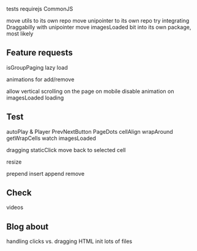 <!-- set initial x to seleted cell -->
<!-- quad limit dragging from ends -->
<!-- test margins on items -->
<!-- window resize logic -->
<!-- previous / next buttons -->
<!-- disable prev/next buttons when at end of cells -->
<!-- pager dots -->
<!-- click event - links, buttons, inputs -->
<!-- destroy -->
<!-- only animate when moving -->
<!-- add translate -->
<!-- jQuery bridget -->
<!-- jQuery events -->
<!-- HTML init -->
<!-- events -->
  <!-- select -->
  <!-- click -->
  <!-- settle - when slider settles at selected cell -->
tests
requirejs
CommonJS
<!-- isOriginLeft: false -->
<!-- wrapAround without clones -->
<!-- Flickity.data -->

<!-- isWrapAround -->
<!-- IE8 button -->
<!-- set container height - use cells max height -->
<!-- simplify targetPosition and cursorPosition into one option -->
<!-- link clicks on mobile -->
<!-- check for centered margins, or left margins when left-to-right -->
<!-- don't use translate3d() when settled -->
<!-- add selected class to cell -->
<!-- how to handle container height
  - set to height of item
  - allow user to set with CSS -->

move utils to its own repo
move unipointer to its own repo
  try integrating Draggabilly with unipointer
move imagesLoaded bit into its own package, most likely
<!-- Grunt file for building dist -->

## Feature requests

<!-- take care of imagesLoaded in an option or something -->
<!-- keyboard events -->
<!-- watch for responsive, create/destroy as needed -->
<!-- autoPlay -->
<!-- free scrolling, no alignment -->
isGroupPaging
lazy load
<!-- add/remove: prepend, append, insert, remove -->
animations for add/remove
<!-- scrollView-like: freeScroll, no wrapAround, bound to content, not to aligning cells -->
allow vertical scrolling on the page on mobile
disable animation on imagesLoaded loading

## Test


<!-- positioning with different cell widths -->
<!-- contain -->
autoPlay & Player
PrevNextButton
PageDots
cellAlign
wrapAround
  getWrapCells
watch
imagesLoaded

dragging
  staticClick
  move back to selected cell
  <!-- flick to 1 cells left, right -->
  <!-- flick to 2 cells left, right -->
  <!-- flick past left end, right -->

resize

prepend
insert
append
remove


## Check

<!-- images -->
videos
<!-- dragEnd quadLimit on full-width cells -->

## Blog about

<!-- wrapAround -->
handling clicks vs. dragging
HTML init
lots of files
<!-- watch functionality, using conditional CSS -->
<!-- right now, in development, is the best time -->

